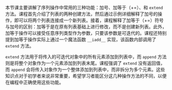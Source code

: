 本节课主要讲解了序列操作中常用的三种功能：加号、加等于（+=）、和 `extend` 方法。课程首先介绍了列表的两种创建方法，然后通过示例详细解释了加号的操作，即可以将两个列表连接成一个新列表。接着，课程解释了加等于（+=）符号与加号的区别：加等于是在原有列表基础上进行修改，而不是创建新列表。此外，加等于操作可以接受任意序列类型作为参数，只要该参数是可迭代的。课程还特别提到加等于操作实际上通过一个魔法函数 `__iadd__` 实现，该函数内部调用了 `extend` 方法。

`extend` 方法用于将传入的可迭代对象中的所有元素添加到列表中，而 `append` 方法则是将整个对象作为一个元素添加到列表末尾。课程强调了 `extend` 没有返回值，而 `append` 会将传入对象作为一个整体添加到列表中，而非拆分为多个元素。这些知识点对于初学者来说非常重要，希望学习者能区分这几种操作方法的不同，以便在编程中正确使用这些功能。